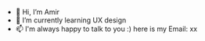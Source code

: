 - 👋 Hi, I’m Amir
- 🌱 I’m currently learning UX design
- 📫 I'm always happy to talk to you :) here is my Email: xx

<!---
Amirux/Amirux is a ✨ special ✨ repository because its `README.md` (this file) appears on your GitHub profile.
You can click the Preview link to take a look at your changes.
--->
